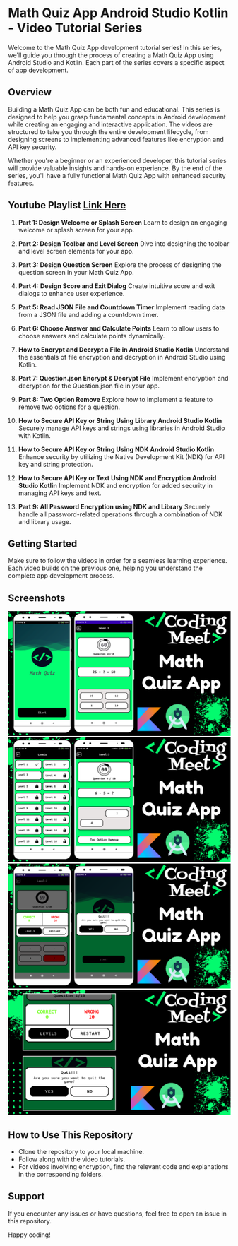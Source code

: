 # Math Quiz App Android Studio Kotlin - Video Tutorial Series

Welcome to the Math Quiz App development tutorial series! In this series, we'll guide you through the process of creating a Math Quiz App using Android Studio and Kotlin. Each part of the series covers a specific aspect of app development.

## Overview

Building a Math Quiz App can be both fun and educational. This series is designed to help you grasp fundamental concepts in Android development while creating an engaging and interactive application. The videos are structured to take you through the entire development lifecycle, from designing screens to implementing advanced features like encryption and API key security.

Whether you're a beginner or an experienced developer, this tutorial series will provide valuable insights and hands-on experience. By the end of the series, you'll have a fully functional Math Quiz App with enhanced security features.

## Youtube Playlist [Link Here](https://youtube.com/playlist?list=PLlSuJy9SfzvHpc1-IcBTbZnyeBoVCynPE)

1. **Part 1: Design Welcome or Splash Screen**
   Learn to design an engaging welcome or splash screen for your app.

3. **Part 2: Design Toolbar and Level Screen**
   Dive into designing the toolbar and level screen elements for your app.

4. **Part 3: Design Question Screen**
   Explore the process of designing the question screen in your Math Quiz App.

5. **Part 4: Design Score and Exit Dialog**
   Create intuitive score and exit dialogs to enhance user experience.

6. **Part 5: Read JSON File and Countdown Timer**
   Implement reading data from a JSON file and adding a countdown timer.

7. **Part 6: Choose Answer and Calculate Points**
   Learn to allow users to choose answers and calculate points dynamically.

8. **How to Encrypt and Decrypt a File in Android Studio Kotlin**
   Understand the essentials of file encryption and decryption in Android Studio using Kotlin.

9. **Part 7: Question.json Encrypt & Decrypt File**
   Implement encryption and decryption for the Question.json file in your app.

10. **Part 8: Two Option Remove**
   Explore how to implement a feature to remove two options for a question.

11. **How to Secure API Key or String Using Library Android Studio Kotlin**
    Securely manage API keys and strings using libraries in Android Studio with Kotlin.

12. **How to Secure API Key or String Using NDK Android Studio Kotlin**
    Enhance security by utilizing the Native Development Kit (NDK) for API key and string protection.

13. **How to Secure API Key or Text Using NDK and Encryption Android Studio Kotlin**
    Implement NDK and encryption for added security in managing API keys and text.

14. **Part 9: All Password Encryption using NDK and Library**
    Securely handle all password-related operations through a combination of NDK and library usage.

## Getting Started

Make sure to follow the videos in order for a seamless learning experience. Each video builds on the previous one, helping you understand the complete app development process.

## Screenshots

![Math Quiz App](screenshot/img1.png)
![Math Quiz App](screenshot/img2.png)
![Math Quiz App](screenshot/img3.png)
![Math Quiz App](screenshot/img4.png)

## How to Use This Repository

- Clone the repository to your local machine.
- Follow along with the video tutorials.
- For videos involving encryption, find the relevant code and explanations in the corresponding folders.

## Support

If you encounter any issues or have questions, feel free to open an issue in this repository.

Happy coding!
